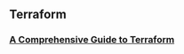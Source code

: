## Terraform


### [A Comprehensive Guide to Terraform](https://blog.gruntwork.io/a-comprehensive-guide-to-terraform-b3d32832baca)